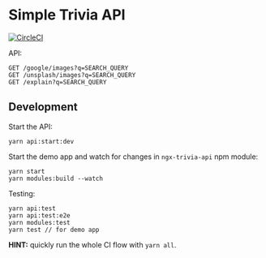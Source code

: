 # Simple Trivia API

[![CircleCI](https://circleci.com/gh/ryzy/trivia-api.svg?style=svg)](https://circleci.com/gh/ryzy/trivia-api)

API:
```
GET /google/images?q=SEARCH_QUERY
GET /unsplash/images?q=SEARCH_QUERY
GET /explain?q=SEARCH_QUERY
```

## Development

Start the API:
```
yarn api:start:dev
```

Start the demo app and watch for changes in `ngx-trivia-api` npm module:
```
yarn start
yarn modules:build --watch
```

Testing:
```
yarn api:test
yarn api:test:e2e
yarn modules:test
yarn test // for demo app
```

**HINT:** quickly run the whole CI flow with `yarn all`.
